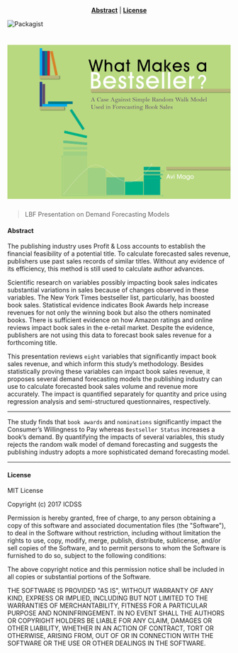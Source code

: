 <center>

**[Abstract](#abstract)** |
**[License](#license)** 

</center>


![Packagist](https://img.shields.io/packagist/l/doctrine/orm.svg)


# ![alt text](https://github.com/magoavi/ma_pub_dis/blob/master/lbf_cover_updated_v1.jpg?raw=true)

> LBF Presentation on Demand Forecasting Models

#### Abstract

The publishing industry uses Profit & Loss accounts to establish the financial feasibility of a potential title. To calculate forecasted sales revenue, publishers use past sales records of similar titles. Without any evidence of its efficiency, this method is still used to calculate author advances.

Scientific research on variables possibly impacting book sales indicates substantial variations in sales because of changes observed in these variables. The New York Times bestseller list, particularly, has boosted book sales. Statistical evidence indicates Book Awards help increase revenues for not only the winning book but also the others nominated books. There is sufficient evidence on how Amazon ratings and online reviews impact book sales in the e-retail market. Despite the evidence, publishers are not using this data to forecast book sales revenue for a forthcoming title. 

This presentation reviews `eight` variables that significantly impact book sales revenue, and which inform this study’s methodology. Besides statistically proving these variables can impact book sales revenue, it proposes several demand forecasting models the publishing industry can use to calculate forecasted book sales volume and revenue more accurately. The impact is quantified separately for quantity and price using regression analysis and semi-structured questionnaires, respectively. 

---

The study finds that `book awards` and `nominations` significantly impact the Consumer’s Willingness to Pay whereas `Bestseller Status` increases a book’s demand. By quantifying the impacts of several variables, this study rejects the random walk model of demand forecasting and suggests the publishing industry adopts a more sophisticated demand forecasting model.

---

#### License

MIT License

Copyright (c) 2017 ICDSS

Permission is hereby granted, free of charge, to any person obtaining a copy
of this software and associated documentation files (the "Software"), to deal
in the Software without restriction, including without limitation the rights
to use, copy, modify, merge, publish, distribute, sublicense, and/or sell
copies of the Software, and to permit persons to whom the Software is
furnished to do so, subject to the following conditions:

The above copyright notice and this permission notice shall be included in all
copies or substantial portions of the Software.

THE SOFTWARE IS PROVIDED "AS IS", WITHOUT WARRANTY OF ANY KIND, EXPRESS OR
IMPLIED, INCLUDING BUT NOT LIMITED TO THE WARRANTIES OF MERCHANTABILITY,
FITNESS FOR A PARTICULAR PURPOSE AND NONINFRINGEMENT. IN NO EVENT SHALL THE
AUTHORS OR COPYRIGHT HOLDERS BE LIABLE FOR ANY CLAIM, DAMAGES OR OTHER
LIABILITY, WHETHER IN AN ACTION OF CONTRACT, TORT OR OTHERWISE, ARISING FROM,
OUT OF OR IN CONNECTION WITH THE SOFTWARE OR THE USE OR OTHER DEALINGS IN THE
SOFTWARE.
